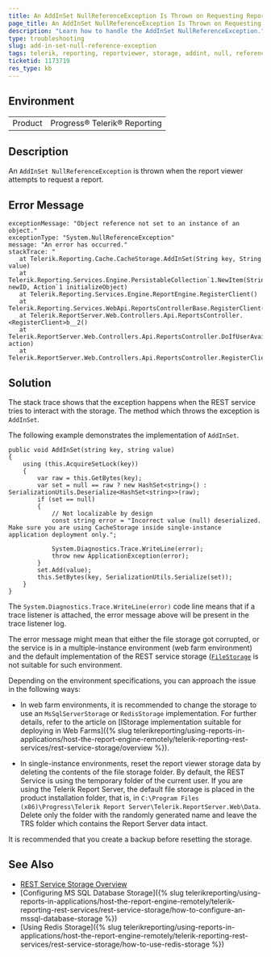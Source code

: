 ```yaml
---
title: An AddInSet NullReferenceException Is Thrown on Requesting Reports
page_title: An AddInSet NullReferenceException Is Thrown on Requesting Reports
description: "Learn how to handle the AddInSet NullReferenceException."
type: troubleshooting
slug: add-in-set-null-reference-exception
tags: telerik, reporting, reportviewer, storage, addint, null, reference, exception, is, thrown
ticketid: 1173719
res_type: kb
---
```


## Environment

<table>
	<tr>
		<td>Product</td>
		<td>Progress® Telerik® Reporting</td>
	</tr>
</table>


## Description

An `AddInSet NullReferenceException` is thrown when the report viewer attempts to request a report.

## Error Message

```
exceptionMessage: "Object reference not set to an instance of an object."
exceptionType: "System.NullReferenceException"
message: "An error has occurred."
stackTrace: "
   at Telerik.Reporting.Cache.CacheStorage.AddInSet(String key, String value)
   at Telerik.Reporting.Services.Engine.PersistableCollection`1.NewItem(String newID, Action`1 initializeObject)
   at Telerik.Reporting.Services.Engine.ReportEngine.RegisterClient()
   at Telerik.Reporting.Services.WebApi.ReportsControllerBase.RegisterClient()
   at Telerik.ReportServer.Web.Controllers.Api.ReportsController.<RegisterClient>b__2()
   at Telerik.ReportServer.Web.Controllers.Api.ReportsController.DoIfUserAvailable(Func`1 action)
   at Telerik.ReportServer.Web.Controllers.Api.ReportsController.RegisterClient()"
```

## Solution

The stack trace shows that the exception happens when the REST service tries to interact with the storage. The method which throws the exception is `AddInSet`.

The following example demonstrates the implementation of `AddInSet`.

``` CSharp
public void AddInSet(string key, string value)
{
    using (this.AcquireSetLock(key))
    {
        var raw = this.GetBytes(key);
        var set = null == raw ? new HashSet<string>() : SerializationUtils.Deserialize<HashSet<string>>(raw);
        if (set == null)
        {
            // Not localizable by design
            const string error = "Incorrect value (null) deserialized. Make sure you are using CacheStorage inside single-instance application deployment only.";

            System.Diagnostics.Trace.WriteLine(error);
            throw new ApplicationException(error);
        }
        set.Add(value);
        this.SetBytes(key, SerializationUtils.Serialize(set));
    }
}
```

The `System.Diagnostics.Trace.WriteLine(error)` code line means that if a trace listener is attached, the error message above will be present in the trace listener log.

The error message might mean that either the file storage got corrupted, or the service is in a multiple-instance environment (web farm environment) and the default implementation of the REST service storage ([`FileStorage`](https://docs.telerik.com/reporting/api/Telerik.Reporting.Cache.File.FileStorage.html) is not suitable for such environment.

Depending on the environment specifications, you can approach the issue in the following ways:

* In web farm environments, it is recommended to change the storage to use an `MsSqlServerStorage` or `RedisStorage` implementation. For further details, refer to the article on [IStorage implementation suitable for deploying in Web Farms]({% slug telerikreporting/using-reports-in-applications/host-the-report-engine-remotely/telerik-reporting-rest-services/rest-service-storage/overview %}).

* In single-instance environments, reset the report viewer storage data by deleting the contents of the file storage folder. By default, the REST Service is using the temporary folder of the current user. If you are using the Telerik Report Server, the default file storage is placed in the product installation folder, that is, in `C:\Program Files (x86)\Progress\Telerik Report Server\Telerik.ReportServer.Web\Data`. Delete only the folder with the randomly generated name and leave the TRS folder which contains the Report Server data intact.

It is recommended that you create a backup before resetting the storage.

## See Also

* [REST Service Storage Overview](../telerik-reporting-rest-service-storage)
* [Configuring MS SQL Database Storage]({% slug telerikreporting/using-reports-in-applications/host-the-report-engine-remotely/telerik-reporting-rest-services/rest-service-storage/how-to-configure-an-mssql-database-storage %})
* [Using Redis Storage]({% slug telerikreporting/using-reports-in-applications/host-the-report-engine-remotely/telerik-reporting-rest-services/rest-service-storage/how-to-use-redis-storage %})
